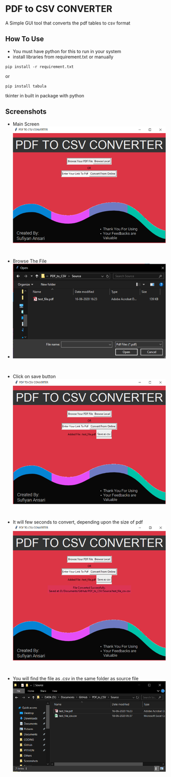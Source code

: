 # PDF to CSV CONVERTER
A Simple GUI tool that converts the pdf tables to csv format

## How To Use
- You must have python for this to run in your system
- install libraries from requirement.txt or manually
```
pip install -r requirement.txt
```
or
```
pip install tabula
```
tkinter in built in package with python

## Screenshots

- Main Screen
![](Screenshots/main.png)
<br>

- Browse The File
- ![](Screenshots/browse.png)
<br>

- Click on save button
![](Screenshots/save.png)
<br>

- It will few seconds to convert, depending upon the size of pdf
![](Screenshots/success.png)
<br>

- You will find the file as .csv in the same folder as source file
![](Screenshots/output.png)
